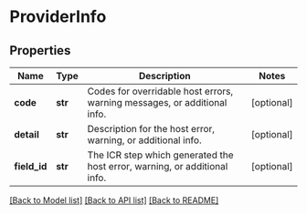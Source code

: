 # ProviderInfo

## Properties
Name | Type | Description | Notes
------------ | ------------- | ------------- | -------------
**code** | **str** | Codes for overridable host errors, warning messages, or additional info. | [optional] 
**detail** | **str** | Description for the host error, warning, or additional info. | [optional] 
**field_id** | **str** | The ICR step which generated the host error, warning, or additional info. | [optional] 

[[Back to Model list]](../README.md#documentation-for-models) [[Back to API list]](../README.md#documentation-for-api-endpoints) [[Back to README]](../README.md)

